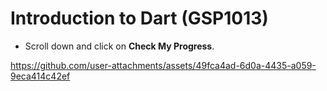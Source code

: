 # Introduction to Dart (GSP1013)

- Scroll down and click on **Check My Progress**.

https://github.com/user-attachments/assets/49fca4ad-6d0a-4435-a059-9eca414c42ef
